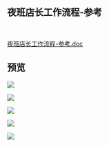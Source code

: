## 夜班店长工作流程-参考

<br/>

<p><a href="http://qiniu.hello-meta.xyz/files/official/夜班店长工作流程-参考.doc">夜班店长工作流程-参考.doc</a></p>

## 预览

![](https://gitcode.net/GaloisField/WORKFLOWS4COMPANY/-/raw/master/resources/pic/common/夜班店长工作流程-参考_01.png)

![](https://gitcode.net/GaloisField/WORKFLOWS4COMPANY/-/raw/master/resources/pic/common/夜班店长工作流程-参考_02.png)

![](https://gitcode.net/GaloisField/WORKFLOWS4COMPANY/-/raw/master/resources/pic/common/夜班店长工作流程-参考_03.png)

![](https://gitcode.net/GaloisField/WORKFLOWS4COMPANY/-/raw/master/resources/pic/common/夜班店长工作流程-参考_04.png)

![](https://gitcode.net/GaloisField/WORKFLOWS4COMPANY/-/raw/master/resources/pic/common/夜班店长工作流程-参考_05.png)
